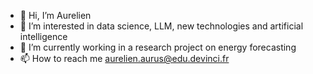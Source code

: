 - 👋 Hi, I’m Aurelien
- 👀 I’m interested in data science, LLM, new technologies and artificial intelligence
- 🌱 I’m currently working in a research project on energy forecasting
- 📫 How to reach me aurelien.aurus@edu.devinci.fr

<!---
Aurel456/Aurel456 is a ✨ special ✨ repository because its `README.md` (this file) appears on your GitHub profile.
You can click the Preview link to take a look at your changes.
--->

